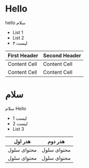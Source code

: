 # Hello
hello
سلام

- List 1
- List 2
- لیست ۳


| First Header  | Second Header |
| ------------- | ------------- |
| Content Cell  | Content Cell  |
| Content Cell  | Content Cell  |

# سلام
سلام
Hello


- لیست 1
- لیست 2
- List 3



| هدر اول  | هدر دوم |
| ------------- | ------------- |
| محتوای سلول  | محتوای سلول  |
| محتوای سلول  | محتوای سلول  |
